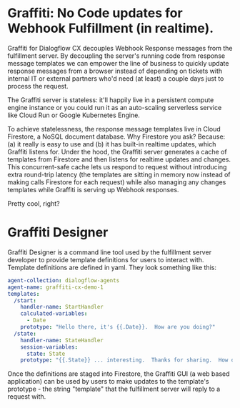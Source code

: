 # Graffiti: No Code updates for Webhook Fulfillment (in realtime).  

Graffiti for Dialogflow CX decouples Webhook Response messages from the fulfillment server.  By decoupling the server's running code from response message templates we can empower the line of business to quickly update response messages from a browser instead of depending on tickets with internal IT or external partners who'd need (at least) a couple days just to process the request.  

The Graffiti server is stateless: it'll happily live in a persistent compute engine instance or you could run it as an auto-scaling serverless service like Cloud Run or Google Kubernetes Engine. 

To achieve statelessness, the response message templates live in Cloud Firestore, a NoSQL document database.  Why Firestore you ask? Because: (a) it really is easy to use and (b) it has built-in realtime updates, which Graffiti listens for.  Under the hood, the Graffiti server generates a cache of templates from Firestore and then listens for realtime updates and changes.  This concurrent-safe cache lets us respond to request without introducing extra round-trip latency (the templates are sitting in memory now instead of making calls Firestore for each request) while also managing any changes templates while Graffiti is serving up Webhook responses.  

Pretty cool, right?

# Graffiti Designer

Graffiti Designer is a command line tool used by the fulfillment server developer to provide template definitions for users to interact with.  Template definitions are defined in yaml.  They look something like this:

```yaml
agent-collection: dialogflow-agents
agent-name: graffiti-cx-demo-1
templates:
  /start: 
    handler-name: StartHandler
    calculated-variables:
      - Date
    prototype: "Hello there, it's {{.Date}}.  How are you doing?"
  /state: 
    handler-name: StateHandler
    session-variables:
      state: State
    prototype: "{{.State}} ... interesting.  Thanks for sharing.  How old are you?"
```

Once the definitions are staged into Firestore, the Graffiti GUI (a web based application) can be used by users to make updates to the template's prototype - the string "template" that the fulfillment server will reply to a request with.  